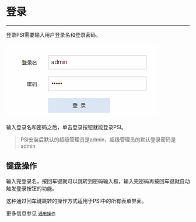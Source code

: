 # 登录

---

登录PSI需要输入用户登录名和登录密码。

![登录PSI](../assets/10.jpg)

输入登录名和密码之后，单击登录按钮就能登录PSI。

>PSI安装后默认的超级管理员是admin，超级管理员的默认登录密码是admin

## 键盘操作

输入完登录名，按回车键就可以跳转到密码输入框，输入完密码再按回车键就自动触发登录按钮的功能。

这种通过回车键跳转的操作方式适用于PSI中的所有表单界面。

更多信息参见 [`通用操作`](00.md)
